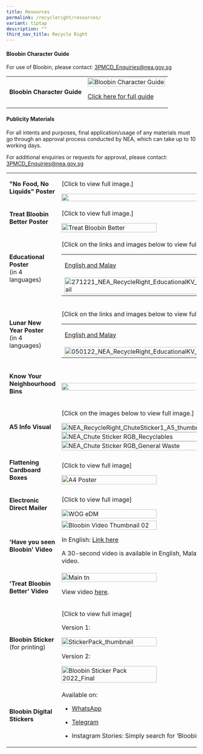 ```yaml
---
title: Resources
permalink: /recycleright/resources/
variant: tiptap
description: ""
third_nav_title: Recycle Right
---
```

<h4>Bloobin Character Guide</h4>
<p>For use of Bloobin, please contact: <a href="mailto:3PMCD_Enquiries@nea.gov.sg" rel="noopener noreferrer nofollow" target="_blank"><u>3PMCD_Enquiries@nea.gov.sg</u></a>
</p>
<p></p>
<table style="minWidth: 50px">
<colgroup>
<col>
<col>
</colgroup>
<tbody>
<tr>
<td rowspan="1" colspan="1">
<p><strong>Bloobin Character Guide</strong>
</p>
</td>
<td rowspan="1" colspan="1">
<div class="isomer-image-wrapper">
<img style="width: 100%" height="auto" width="100%" alt="Bloobin Character Guide" src="/images/Recycle Right/Resources/bloobin_character_guide_tmb_esize__300.jpg">
</div>
<p><a href="https://www.nea.gov.sg/docs/default-source/cgs/bloobin-character-guide_final.pdf" rel="noopener noreferrer nofollow" target="_blank">Click here for full guide</a>
</p>
</td>
</tr>
</tbody>
</table>
<h4>Publicity Materials</h4>
<p>For all intents and purposes, final application/usage of any materials
must go through an approval process conducted by NEA, which can take up
to 10 working days.</p>
<p>For additional enquiries or requests for approval, please contact:&nbsp;
<a href="mailto:3PMCD_Enquiries@nea.gov.sg" rel="noopener noreferrer nofollow" target="_blank"><u>3PMCD_Enquiries@nea.gov.sg</u>
</a>
</p>
<table style="minWidth: 50px">
<colgroup>
<col>
<col>
</colgroup>
<tbody>
<tr>
<td rowspan="1" colspan="1">
<p><strong>"No Food, No Liquids" Poster</strong>
</p>
</td>
<td rowspan="1" colspan="1">
<p>[Click to view full image.]</p>
<div class="isomer-image-wrapper">
<img style="width: 100%" height="auto" width="100%" alt="" src="/images/Recycle Right/untitled.png">
</div>
</td>
</tr>
<tr>
<td rowspan="1" colspan="1">
<p><strong>Treat Bloobin Better Poster</strong>
</p>
</td>
<td rowspan="1" colspan="1">
<p>[Click to view full image.]</p><a class="isomer-image-wrapper" href="/images/Recycle%20Right/Resources/treat_bloobin_better___rgb.png"><img style="width: 50%;" height="auto" width="100%" alt="Treat Bloobin Better" src="/images/Recycle Right/Resources/treat_bloobin_better___rgb_tmb_medium.png"></a>
</td>
</tr>
<tr>
<td rowspan="1" colspan="1">
<p><strong>Educational Poster</strong>
<br>(in 4 languages)</p>
</td>
<td rowspan="1" colspan="1">
<p>[Click on the links and images below to view full image.]</p>
<table style="minWidth: 50px">
<colgroup>
<col>
<col>
</colgroup>
<tbody>
<tr>
<td rowspan="1" colspan="1">
<p><a href="/images/Recycle%20Right/Resources/nea_recycleright_educationalkv1_em.jpg" rel="noopener noreferrer nofollow" target="_blank">English and Malay</a>
</p>
</td>
<td rowspan="1" colspan="1">
<p><a href="/images/Recycle%20Right/Resources/nea_recycleright_educationalkv1_ct.jpg" rel="noopener noreferrer nofollow" target="_blank">Chinese and Tamil</a>
</p>
</td>
</tr>
<tr>
<td rowspan="1" colspan="1"><a class="isomer-image-wrapper" href="/images/Recycle%20Right/Resources/nea_recycleright_educationalkv1_em.jpg"><img style="width: 100%" height="auto" width="100%" alt="271221_NEA_RecycleRight_EducationalKV_EN_ML_thumbnail" src="/images/Recycle Right/Resources/271221_nea_recycleright_educationalkv_en_ml_thumbnail64c45883_5b49_4c94_a6ce_a511536fcbf0_tmb_medium.jpg"></a>
</td>
<td rowspan="1" colspan="1"><a class="isomer-image-wrapper" href="/images/Recycle%20Right/Resources/nea_recycleright_educationalkv1_ct.jpg"><img style="width: 100%" height="auto" width="100%" alt="271221_NEA_RecycleRight_EducationalKV_V02_CN_TL_thumbnail" src="/images/Recycle Right/Resources/271221_nea_recycleright_educationalkv_v02_cn_tl_thumbnail05230a42_9796_40c3_8431_f9ec8dbafd40_tmb_medium.jpg"></a>
</td>
</tr>
</tbody>
</table>
</td>
</tr>
<tr>
<td rowspan="1" colspan="1">
<p><strong>Lunar New Year Poster</strong>
<br>(in 4 languages)</p>
</td>
<td rowspan="1" colspan="1">
<p>[Click on the links and images below to view full image.]</p>
<table style="minWidth: 50px">
<colgroup>
<col>
<col>
</colgroup>
<tbody>
<tr>
<td rowspan="1" colspan="1">
<p><a href="/images/Recycle%20Right/Resources/050122_nea_recycleright_educationalkv_cny_en_ml.jpg" rel="noopener noreferrer nofollow" target="_blank">English and Malay</a>
</p>
</td>
<td rowspan="1" colspan="1">
<p><a href="/images/Recycle%20Right/Resources/050122_nea_recycleright_educationalkv_cny_cn_tl.jpg" rel="noopener noreferrer nofollow" target="_blank">Chinese and Tamil</a>
</p>
</td>
</tr>
<tr>
<td rowspan="1" colspan="1"><a class="isomer-image-wrapper" href="/images/Recycle%20Right/Resources/050122_nea_recycleright_educationalkv_cny_en_ml.jpg"><img style="width: 100%" height="auto" width="100%" alt="050122_NEA_RecycleRight_EducationalKV_CNY_EN_ML_tn" src="/images/Recycle Right/Resources/050122_nea_recycleright_educationalkv_cny_en_ml_tn1fd3884f_81be_48b6_bdce_9c43a69389c9_tmb_medium.jpg"></a>
</td>
<td rowspan="1" colspan="1"><a class="isomer-image-wrapper" href="/images/Recycle%20Right/Resources/050122_nea_recycleright_educationalkv_cny_cn_tl.jpg"><img style="width: 100%" height="auto" width="100%" alt="050122_NEA_RecycleRight_EducationalKV_CNY_CN_TL_tn" src="/images/Recycle Right/Resources/050122_nea_recycleright_educationalkv_cny_cn_tl_tn907082bc_033c_4ccf_bc7e_b1832dc74ccf_tmb_medium.jpg"></a>
</td>
</tr>
</tbody>
</table>
</td>
</tr>
<tr>
<td rowspan="1" colspan="1">
<p><strong>Know Your Neighbourhood Bins</strong>
</p>
</td>
<td rowspan="1" colspan="1">
<p></p>
<div class="isomer-image-wrapper">
<img style="width: 100%" height="auto" width="100%" alt="" src="/images/Recycle Right/Community_20Recycling_20Poster_20__20Cloop.png">
</div>
</td>
</tr>
<tr>
<td rowspan="1" colspan="1">
<p><strong>A5 Info Visual</strong>
</p>
</td>
<td rowspan="1" colspan="1">
<p>[Click on the images below to view full image.]</p><a class="isomer-image-wrapper" href="/images/Recycle%20Right/Resources/nea_recycleright_chutesticker1_a554939e3994064c668a41fd43bac0b727.jpg"><img style="width: 70%;" height="auto" width="100%" alt="NEA_RecycleRight_ChuteSticker1_A5_thumbnail" src="/images/Recycle Right/Resources/nea_recycleright_chutesticker1_a5_thumbnail37b85f13_0965_41f3_9c83_2558d377ab1c_tmb_esize_350_.jpg"></a>
<a class="isomer-image-wrapper" href="/images/Recycle%20Right/Resources/nea_chute_sticker_rgb_recyclables.jpg">
<img style="width: 70%;" height="auto" width="100%" alt="NEA_Chute Sticker RGB_Recyclables" src="/images/Recycle Right/Resources/nea_chute_sticker_rgb_recyclables_tmb_esize_350_.jpg">
</a><a class="isomer-image-wrapper" href="/images/Recycle%20Right/Resources/nea_chute_sticker_rgb_general_waste.jpg"><img style="width: 70%;" height="auto" width="100%" alt="NEA_Chute Sticker RGB_General Waste" src="/images/Recycle Right/Resources/nea_chute_sticker_rgb_general_waste_tmb_esize_350_.jpg"></a>
</td>
</tr>
<tr>
<td rowspan="1" colspan="1">
<p><strong>Flattening Cardboard Boxes</strong>
</p>
</td>
<td rowspan="1" colspan="1">
<p>[Click to view full image]</p><a class="isomer-image-wrapper" href="/images/Recycle%20Right/Resources/a4_poster.png"><img style="width: 50%;" height="auto" width="100%" alt="A4 Poster" src="/images/Recycle Right/Resources/a4_poster_tmb_small.png"></a>
</td>
</tr>
<tr>
<td rowspan="1" colspan="1">
<p><strong>Electronic Direct Mailer</strong>
</p>
</td>
<td rowspan="1" colspan="1">
<p>[Click to view full image]</p><a class="isomer-image-wrapper" href="/images/Recycle%20Right/Resources/wog_edm.png"><img style="width: 50%;" height="auto" width="100%" alt="WOG eDM" src="/images/Recycle Right/Resources/wog_edm_tmb_small.png"></a>
</td>
</tr>
<tr>
<td rowspan="1" colspan="1">
<p><strong>'Have you seen Bloobin' Video</strong>
</p>
</td>
<td rowspan="1" colspan="1">
<div class="isomer-image-wrapper">
<img style="width: 50%;" height="auto" width="100%" alt="Bloobin Video Thumbnail 02" src="/images/Recycle Right/Resources/bloobin_video_thumbnail_02_tmb_medium.jpg">
</div>
<p>In English: <a href="https://youtu.be/jAeqGbJIfJE" rel="noopener noreferrer nofollow" target="_blank"><u>Link here</u></a>
</p>
<p>A 30-second video is available in English, Malay, Chinese and Tamil. Please
contact <a href="mailto:3PMCD_Enquiries@nea.gov.sg" rel="noopener noreferrer nofollow" target="_blank"><u>3PMCD_Enquiries@nea.gov.sg</u></a>&nbsp;for
use of the video.</p>
</td>
</tr>
<tr>
<td rowspan="1" colspan="1">
<p><strong>'Treat Bloobin Better' Video</strong>
</p>
</td>
<td rowspan="1" colspan="1">
<div class="isomer-image-wrapper">
<img style="width: 50%;" height="auto" width="100%" alt="Main tn" src="/images/Recycle Right/Resources/main_tn_tmb_medium.jpg">
</div>
<p>View video <a href="https://youtu.be/p-qZCUBp1Go" rel="noopener noreferrer nofollow" target="_blank">here</a>.</p>
</td>
</tr>
<tr>
<td rowspan="1" colspan="1">
<p><strong>Bloobin Sticker</strong>
<br>(for printing)</p>
</td>
<td rowspan="1" colspan="1">
<p>[Click to view full image]</p>
<p>Version 1:&nbsp;</p><a class="isomer-image-wrapper" href="/files/Recycle%20Right/bloobin_sticker_pack_final.pdf"><img style="width: 50%;" height="auto" width="100%" alt="StickerPack_thumbnail" src="/images/Recycle Right/Resources/stickerpack_thumbnail339e9856_c2bf_48fd_b6e6_89c88474a069_tmb_small.jpg"></a>
<p>Version 2:&nbsp;</p><a class="isomer-image-wrapper" href="/files/Recycle%20Right/bloobin_sticker_pack_2022_final_cmyk.pdf"><img style="width: 50%;" height="auto" width="100%" alt="Bloobin Sticker Pack 2022_Final" src="/images/Recycle Right/Resources/bloobin_sticker_pack_2022_final_tmb_small.jpg"></a>
</td>
</tr>
<tr>
<td rowspan="1" colspan="1">
<p><strong>Bloobin Digital Stickers</strong>
</p>
</td>
<td rowspan="1" colspan="1">
<p>Available on:</p>
<ul data-tight="true" class="tight">
<li>
<p><a href="https://sticker.ly/s/EULKNG" rel="noopener noreferrer nofollow" target="_blank"><u>WhatsApp</u></a>
</p>
</li>
<li>
<p><a href="https://t.me/addstickers/RecycleRight" rel="noopener noreferrer nofollow" target="_blank"><u>Telegram</u></a>
</p>
</li>
<li>
<p>Instagram Stories: Simply search for ‘Bloobin’ under the GIF stickers
function to start using them for your Instagram Stories!</p>
</li>
</ul>
</td>
</tr>
</tbody>
</table>
<p></p>
<p></p>